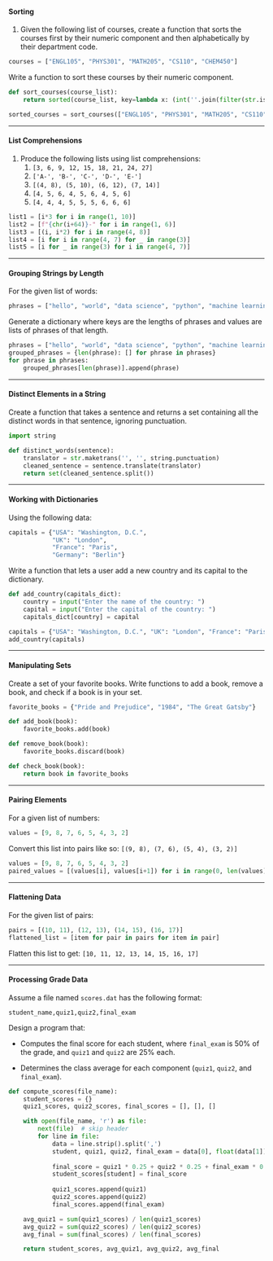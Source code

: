 


#### Sorting

1. Given the following list of courses, create a function that sorts the courses first by their numeric component and then alphabetically by their department code.
```python
courses = ["ENGL105", "PHYS301", "MATH205", "CS110", "CHEM450"]
```

Write a function to sort these courses by their numeric component.
```python
def sort_courses(course_list):
    return sorted(course_list, key=lambda x: (int(''.join(filter(str.isdigit, x))), x))

sorted_courses = sort_courses(["ENGL105", "PHYS301", "MATH205", "CS110", "CHEM450"])
```

 ---
#### List Comprehensions

1. Produce the following lists using list comprehensions:
	1. `[3, 6, 9, 12, 15, 18, 21, 24, 27]`
	2. `['A-', 'B-', 'C-', 'D-', 'E-']`
	3. `[(4, 8), (5, 10), (6, 12), (7, 14)]`
	4. `[4, 5, 6, 4, 5, 6, 4, 5, 6]`
	5. `[4, 4, 4, 5, 5, 5, 6, 6, 6]`

```python
list1 = [i*3 for i in range(1, 10)]
list2 = [f"{chr(i+64)}-" for i in range(1, 6)]
list3 = [(i, i*2) for i in range(4, 8)]
list4 = [i for i in range(4, 7) for _ in range(3)]
list5 = [i for _ in range(3) for i in range(4, 7)]
```



---

#### Grouping Strings by Length

For the given list of words:
```python
phrases = ["hello", "world", "data science", "python", "machine learning"]
```
Generate a dictionary where keys are the lengths of phrases and values are lists of phrases of that length.

```python
phrases = ["hello", "world", "data science", "python", "machine learning"]
grouped_phrases = {len(phrase): [] for phrase in phrases}
for phrase in phrases:
    grouped_phrases[len(phrase)].append(phrase)
```

---

#### Distinct Elements in a String

Create a function that takes a sentence and returns a set containing all the distinct words in that sentence, ignoring punctuation.

```python
import string

def distinct_words(sentence):
    translator = str.maketrans('', '', string.punctuation)
    cleaned_sentence = sentence.translate(translator)
    return set(cleaned_sentence.split())
```


---

#### Working with Dictionaries

Using the following data:
```python
capitals = {"USA": "Washington, D.C.", 
            "UK": "London",
            "France": "Paris",
            "Germany": "Berlin"}
```
Write a function that lets a user add a new country and its capital to the dictionary.

```python
def add_country(capitals_dict):
    country = input("Enter the name of the country: ")
    capital = input("Enter the capital of the country: ")
    capitals_dict[country] = capital

capitals = {"USA": "Washington, D.C.", "UK": "London", "France": "Paris", "Germany": "Berlin"}
add_country(capitals)
```



---

#### Manipulating Sets

Create a set of your favorite books. Write functions to add a book, remove a book, and check if a book is in your set.
```python
favorite_books = {"Pride and Prejudice", "1984", "The Great Gatsby"}

def add_book(book):
    favorite_books.add(book)

def remove_book(book):
    favorite_books.discard(book)

def check_book(book):
    return book in favorite_books
```


---

#### Pairing Elements

For a given list of numbers:
```python
values = [9, 8, 7, 6, 5, 4, 3, 2]
```
Convert this list into pairs like so: `[(9, 8), (7, 6), (5, 4), (3, 2)]`

```python
values = [9, 8, 7, 6, 5, 4, 3, 2]
paired_values = [(values[i], values[i+1]) for i in range(0, len(values), 2)]
```


---

#### Flattening Data

For the given list of pairs:
```python
pairs = [(10, 11), (12, 13), (14, 15), (16, 17)]
flattened_list = [item for pair in pairs for item in pair]
```
Flatten this list to get: `[10, 11, 12, 13, 14, 15, 16, 17]`


---


#### Processing Grade Data

Assume a file named `scores.dat` has the following format:
```
student_name,quiz1,quiz2,final_exam
```

Design a program that:

- Computes the final score for each student, where `final_exam` is 50% of the grade, and `quiz1` and `quiz2` are 25% each.

- Determines the class average for each component (`quiz1`, `quiz2`, and `final_exam`).

```python
def compute_scores(file_name):
    student_scores = {}
    quiz1_scores, quiz2_scores, final_scores = [], [], []

    with open(file_name, 'r') as file:
        next(file)  # skip header
        for line in file:
            data = line.strip().split(',')
            student, quiz1, quiz2, final_exam = data[0], float(data[1]), float(data[2]), float(data[3])
            
            final_score = quiz1 * 0.25 + quiz2 * 0.25 + final_exam * 0.5
            student_scores[student] = final_score
            
            quiz1_scores.append(quiz1)
            quiz2_scores.append(quiz2)
            final_scores.append(final_exam)

    avg_quiz1 = sum(quiz1_scores) / len(quiz1_scores)
    avg_quiz2 = sum(quiz2_scores) / len(quiz2_scores)
    avg_final = sum(final_scores) / len(final_scores)

    return student_scores, avg_quiz1, avg_quiz2, avg_final
```

